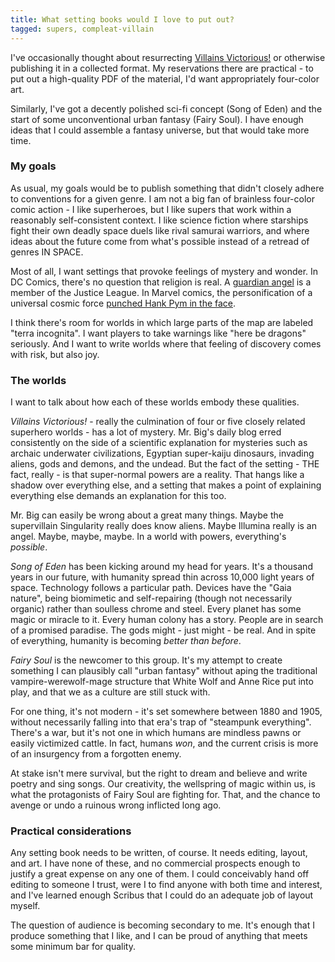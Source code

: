 ```yaml
---
title: What setting books would I love to put out?
tagged: supers, compleat-villain
---
```


I've occasionally thought about resurrecting [Villains Victorious!]
or otherwise publishing it in a collected format.
My reservations there are practical - to put out a high-quality PDF
of the material, I'd want appropriately four-color art.

Similarly, I've got a decently polished sci-fi concept (Song of Eden)
and the start of some unconventional urban fantasy (Fairy Soul).
I have enough ideas that I could assemble a fantasy universe,
but that would take more time.

<!-- more -->

### My goals

As usual, my goals would be to publish something that didn't closely
adhere to conventions for a given genre. I am not a big fan of brainless
four-color comic action - I like superheroes, but I like supers that
work within a reasonably self-consistent context. I like science fiction
where starships fight their own deadly space duels like rival samurai
warriors, and where ideas about the future come from what's possible
instead of a retread of genres IN SPACE.

Most of all, I want settings that provoke feelings of mystery and
wonder. In DC Comics, there's no question that religion is real.
A [guardian angel](https://en.wikipedia.org/wiki/Zauriel)
is a member of the Justice League.
In Marvel comics, the personification of a universal cosmic
force [punched Hank Pym in the face](http://static.comicvine.com/uploads/original/6/67956/1334149-1283640_pimp_punch_super.jpg).

I think there's room for worlds in which large parts of the map
are labeled "terra incognita". I want players to take warnings like
"here be dragons" seriously. And I want to write worlds where that
feeling of discovery comes with risk, but also joy.

### The worlds

I want to talk about how each of these worlds embody these qualities.

*Villains Victorious!* - really the culmination of four or five closely
related superhero worlds - has a lot of mystery. Mr. Big's daily blog
erred consistently on the side of a scientific explanation for mysteries
such as archaic underwater civilizations, Egyptian super-kaiju dinosaurs,
invading aliens, gods and demons, and the undead. But the fact of the
setting - THE fact, really - is that super-normal powers are a reality.
That hangs like a shadow over everything else, and a setting that makes
a point of explaining everything else demands an explanation for this too.

Mr. Big can easily be wrong about a great many things. Maybe the
supervillain Singularity really does know aliens. Maybe Illumina really
is an angel. Maybe, maybe, maybe. In a world with powers, everything's
*possible*.

*Song of Eden* has been kicking around my head for years. It's a thousand
years in our future, with humanity spread thin across 10,000 light years
of space. Technology follows a particular path. Devices have the "Gaia nature",
being biomimetic and self-repairing (though not necessarily organic)
rather than soulless chrome and steel. Every planet has some magic
or miracle to it. Every human colony has a story. People are in search
of a promised paradise. The gods might - just might - be real. And
in spite of everything, humanity is becoming *better than before*.

*Fairy Soul* is the newcomer to this group. It's my attempt to create
something I can plausibly call "urban fantasy" without aping the traditional
vampire-werewolf-mage structure that White Wolf and Anne Rice put into play,
and that we as a culture are still stuck with.

For one thing, it's not modern - it's set somewhere between 1880 and 1905,
without necessarily falling into that era's trap of "steampunk everything".
There's a war, but it's not one in which humans are mindless pawns or
easily victimized cattle. In fact, humans *won*, and the current crisis
is more of an insurgency from a forgotten enemy.

At stake isn't mere survival, but the right to dream and believe and
write poetry and sing songs. Our creativity, the wellspring of magic
within us, is what the protagonists of Fairy Soul are fighting for.
That, and the chance to avenge or undo a ruinous wrong inflicted long ago.

### Practical considerations

Any setting book needs to be written, of course. It needs editing, layout,
and art. I have none of these, and no commercial prospects enough to justify
a great expense on any one of them. I could conceivably hand off editing
to someone I trust, were I to find anyone with both time and interest,
and I've learned enough Scribus that I could do an adequate job of layout
myself.

The question of audience is becoming secondary to me. It's enough that I
produce something that I like, and I can be proud of anything that meets
some minimum bar for quality.

[Villains Victorious!]: http://villainsvictorious.blogspot.com/
